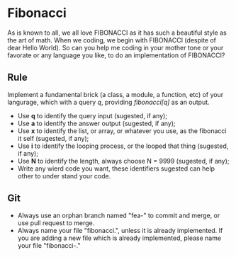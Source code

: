 # Fibonacci
As is known to all, we all love FIBONACCI as it has such a beautiful style as the art of math. When we coding, we begin with FIBONACCI (despite of dear Hello World). So can you help me coding in your mother tone or your favorate or any language you like, to do an implementation of FIBONACCI?

## Rule
Implement a fundamental brick (a class, a module, a function, etc) of your langurage, which with a query _q_, providing _fibonacci[q]_ as an output.
- Use **q** to identify the query input (sugested, if any);
- Use **a** to identify the answer output (sugested, if any);
- Use **x** to identify the list, or array, or whatever you use, as the fibonacci it self (sugested, if any);
- Use **i** to identify the looping process, or the looped that thing (sugested, if any);
- Use **N** to identify the length, always choose N = 9999 (sugested, if any);
- Write any wierd code you want, these identifiers sugested can help other to under stand your code.

## Git
- Always use an orphan branch named "fea-<language>" to commit and merge, or use pull request to merge.
- Always name your file "fibonacci.<somewhat>", unless it is already implemented. If you are adding a new file which is already implemented, please name your file "fibonacci-<whateverdiffers>.<somewhat>"
